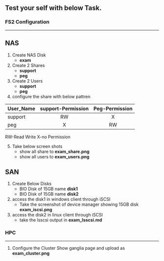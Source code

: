 ## Test your self with below  Task.

### FS2 Configuration
---
## NAS 

1. Create NAS Disk 
	- __exam__
2. Create 2 Shares 
	- __support__
	- __peg__
3. Create 2 Users
	- __support__
	- __peg__
4. configure the share with below pattren
<center>

|User_Name|support-Permission|Peg-Permission|
| :--------  | :---: | :---: |
| support    | RW    | X   |
| peg        | X     | RW  |

</center>
RW-Read Write
X-no Permission

5. Take below screen shots
	- show all share to __exam_share.png__
	- show all users to __exam_users.png__
		
## SAN

1. Create Below Disks
	- BIO Disk of 15GB name __disk1__
	- BIO Disk of 15GB name __disk2__
2. access the disk1 in windows client through iSCSI
	- Take the  screenshot of device  manager showing 15GB disk __exam_iscsi.png__
3. access the disk2 in linux client through iSCSI
	- take the lsscsi output in __exam_lsscsi.md__


### HPC
---
1. Configure the Cluster Show ganglia page and  upload as __exam_cluster.png__

 	

